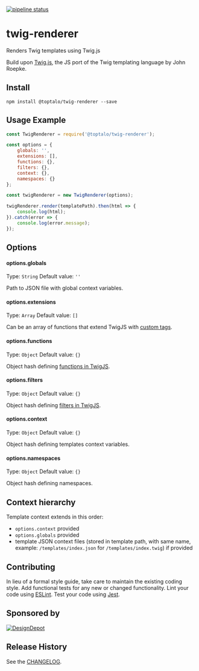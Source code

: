 [![pipeline status](https://gitlab.com/toptalo/twig-renderer/badges/master/pipeline.svg)](https://gitlab.com/toptalo/twig-renderer/commits/master)

# twig-renderer

Renders Twig templates using Twig.js

Build upon [Twig.js](https://github.com/twigjs/twig.js), the JS port of the Twig templating language by John Roepke.

## Install

```shell
npm install @toptalo/twig-renderer --save
```

## Usage Example

```javascript
const TwigRenderer = require('@toptalo/twig-renderer');

const options = { 
    globals: '',
    extensions: [],
    functions: {}, 
    filters: {}, 
    context: {}, 
    namespaces: {} 
};

const twigRenderer = new TwigRenderer(options);

twigRenderer.render(templatePath).then(html => {
    console.log(html);
}).catch(error => {
    console.log(error.message);
});
```

## Options

#### options.globals
Type: `String`
Default value: `''`

Path to JSON file with global context variables.

#### options.extensions
Type: `Array`
Default value: `[]`

Can be an array of functions that extend TwigJS with [custom tags](https://github.com/twigjs/twig.js/wiki/Extending-twig.js-With-Custom-Tags).

#### options.functions
Type: `Object`
Default value: `{}`

Object hash defining [functions in TwigJS](https://github.com/twigjs/twig.js/wiki/Extending-twig.js#functions).

#### options.filters
Type: `Object`
Default value: `{}`

Object hash defining [filters in TwigJS](https://github.com/twigjs/twig.js/wiki/Extending-twig.js#filters).

#### options.context
Type: `Object`
Default value: `{}`

Object hash defining templates context variables.

#### options.namespaces
Type: `Object`
Default value: `{}`

Object hash defining namespaces.

## Context hierarchy
Template context extends in this order:
* `options.context` provided
* `options.globals` provided
* template JSON context files (stored in template path, with same name,
example: `/templates/index.json` for `/templates/index.twig`) if provided

## Contributing
In lieu of a formal style guide, take care to maintain the existing coding style.
Add functional tests for any new or changed functionality.
Lint your code using [ESLint](https://eslint.org/).
Test your code using [Jest](https://jestjs.io/).

## Sponsored by
[![DesignDepot](https://designdepot.ru/static/core/img/logo.png)](https://designdepot.ru/?utm_source=web&utm_medium=npm&utm_campaign=twig-renderer)

## Release History
See the [CHANGELOG](CHANGELOG.md).
